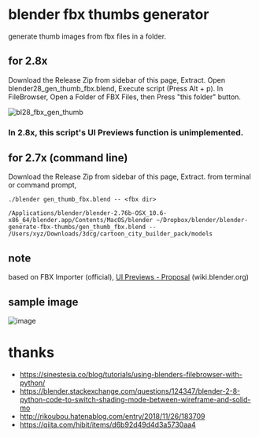 # blender fbx thumbs generator
generate thumb images from fbx files in a folder.

## for 2.8x

Download the Release Zip from sidebar of this page, Extract.
Open blender28_gen_thumb_fbx.blend, Execute script (Press Alt + p).
In FileBrowser, Open a Folder of FBX Files, then Press "this folder" button.

![bl28_fbx_gen_thumb](https://user-images.githubusercontent.com/616940/93096805-c9ae3a80-f6df-11ea-97a0-8f1bff5a03b9.gif)

### In 2.8x, this script's UI Previews function is unimplemented.

## for 2.7x (command line)
Download the Release Zip from sidebar of this page, Extract. from terminal or command prompt,
```
./blender gen_thumb_fbx.blend -- <fbx dir>
```

```
/Applications/blender/blender-2.76b-OSX_10.6-x86_64/blender.app/Contents/MacOS/blender ~/Dropbox/blender/blender-generate-fbx-thumbs/gen_thumb_fbx.blend -- /Users/xyz/Downloads/3dcg/cartoon_city_builder_pack/models
```

## note
based on FBX Importer (official), [UI Previews - Proposal](https://wiki.blender.org/index.php/User:Brita/Proposals/UIPreviews) (wiki.blender.org)

## sample image
![image](https://raw.github.com/wiki/sntulix/blender-generate-fbx-thumbs/images/blender-ui-preview-images.png)

# thanks
- https://sinestesia.co/blog/tutorials/using-blenders-filebrowser-with-python/
- https://blender.stackexchange.com/questions/124347/blender-2-8-python-code-to-switch-shading-mode-between-wireframe-and-solid-mo
- http://rikoubou.hatenablog.com/entry/2018/11/26/183709
- https://qiita.com/hibit/items/d6b92d49d4d3a5730aa4
